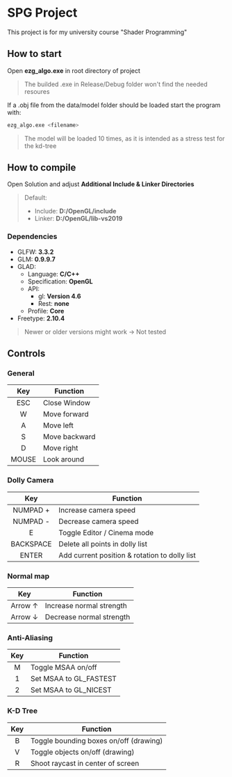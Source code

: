 # SPG Project

This project is for my university course "Shader Programming"

## How to start

Open **ezg_algo.exe** in root directory of project

> The builded .exe in Release/Debug folder won't find the needed resoures

If a .obj file from the data/model folder should be loaded start the program with:
```sh
ezg_algo.exe <filename>
```

> The model will be loaded 10 times, as it is intended as a stress test for the kd-tree

## How to compile
Open Solution and adjust **Additional Include & Linker Directories**
> Default:
> * Include: **D:/OpenGL/include**
> * Linker: **D:/OpenGL/lib-vs2019**

### Dependencies
* GLFW: **3.3.2**
* GLM: **0.9.9.7**
* GLAD:
    * Language: **C/C++**
    * Specification: **OpenGL**
    * API:
        * gl: **Version 4.6**
        * Rest: **none**
    * Profile: **Core**
* Freetype: **2.10.4**
> Newer or older versions might work -> Not tested

## Controls

### General
|  Key  | Function      |
| :---: | ------------- |
|  ESC  | Close Window  |
|   W   | Move forward  |
|   A   | Move left     |
|   S   | Move backward |
|   D   | Move right    |
| MOUSE | Look around   |

### Dolly Camera
|    Key    | Function                                      |
| :-------: | --------------------------------------------- |
| NUMPAD +  | Increase camera speed                         |
| NUMPAD -  | Decrease camera speed                         |
|     E     | Toggle Editor / Cinema mode                   |
| BACKSPACE | Delete all points in dolly list               |
|   ENTER   | Add current position & rotation to dolly list |

### Normal map
|      Key      | Function                 |
| :-----------: | ------------------------ |
| Arrow &#8593; | Increase normal strength |
| Arrow &#8595; | Decrease normal strength |

### Anti-Aliasing
|  Key  | Function               |
| :---: | ---------------------- |
|   M   | Toggle MSAA on/off     |
|   1   | Set MSAA to GL_FASTEST |
|   2   | Set MSAA to GL_NICEST  |

### K-D Tree
|  Key  | Function                               |
| :---: | -------------------------------------- |
|   B   | Toggle bounding boxes on/off (drawing) |
|   V   | Toggle objects on/off (drawing)        |
|   R   | Shoot raycast in center of screen      |
